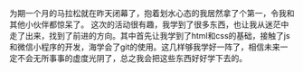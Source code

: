 为期一个月的马拉松就在昨天闭幕了，抱着划水心态的我居然拿了个第一，令我和其他小伙伴都惊呆了。
这次的活动很有趣，我学到了很多东西，也让我从迷茫中走了出来，找到了前进的方向。其中首先让我学到了html和css的基础，接触了js和微信小程序的开发，海学会了git的使用。这几样够我学好一阵了，相信未来一定不会无所事事的虚度光阴了，总之我会把这些东西好好学下去的。

